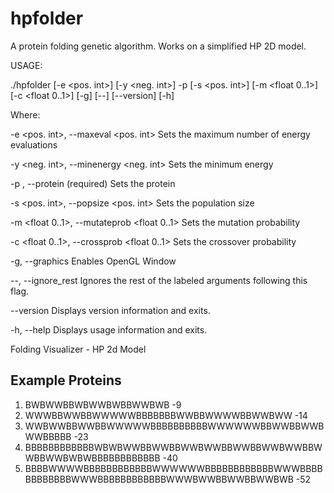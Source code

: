 hpfolder
========

A protein folding genetic algorithm. Works on a simplified HP 2D model.


USAGE: 

   ./hpfolder  [-e <pos. int>] [-y <neg. int>] -p <string> [-s <pos. int>]
               [-m <float 0..1>] [-c <float 0..1>] [-g] [--] [--version]
               [-h]


Where: 

   -e <pos. int>,  --maxeval <pos. int>
     Sets the maximum number of energy evaluations

   -y <neg. int>,  --minenergy <neg. int>
     Sets the minimum energy

   -p <string>,  --protein <string>
     (required)  Sets the protein

   -s <pos. int>,  --popsize <pos. int>
     Sets the population size

   -m <float 0..1>,  --mutateprob <float 0..1>
     Sets the mutation probability

   -c <float 0..1>,  --crossprob <float 0..1>
     Sets the crossover probability

   -g,  --graphics
     Enables OpenGL Window

   --,  --ignore_rest
     Ignores the rest of the labeled arguments following this flag.

   --version
     Displays version information and exits.

   -h,  --help
     Displays usage information and exits.


   Folding Visualizer - HP 2d Model



Example Proteins
----------------
1. BWBWWBBWBWWBWBBWWBWB -9
2. WWWBBWWBBWWWWWBBBBBBBWWBBWWWWBBWWBWW -14
3. WWBWWBBWWBBWWWWWBBBBBBBBBBWWWWWWBBWWBBWWBWWBBBBB -23
4. BBBBBBBBBBBBWBWBWWBBWWBBWWBWWBBWWBBWWBWWBBWWBBWWBWBWBBBBBBBBBBBB -40
5. BBBBWWWWBBBBBBBBBBBBWWWWWWBBBBBBBBBBBBWWWBBBBBBBBBBBBWWWBBBBBBBBBBBBWWWBWWBBWWBBWWBWB -52

